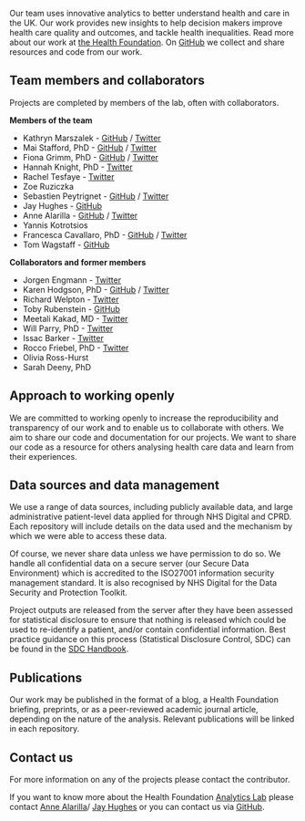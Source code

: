 Our team uses innovative analytics to better understand health and care in the UK. Our work provides new insights to help decision makers improve health care quality and outcomes, and tackle health inequalities. Read more about our work at [the Health Foundation](https://www.health.org.uk/what-we-do/quality-and-data-analytics/in-house-data-analytics). On [GitHub](https://github.com/HFAnalyticsLab) we collect and share resources and code from our work. 

## Team members and collaborators
Projects are completed by members of the lab, often with collaborators.  

**Members of the team**  

* Kathryn Marszalek - [GitHub](https://github.com/kathdreyer) / [Twitter](https://twitter.com/kathmarszalek)
* Mai Stafford, PhD - [GitHub](https://github.com/maistafford) / [Twitter](https://twitter.com/stafford_xm)
* Fiona Grimm, PhD - [GitHub](https://github.com/fiona-grimm) / [Twitter](https://twitter.com/fiona_grimm)
* Hannah Knight, PhD - [Twitter](https://twitter.com/HannahEllin)
* Rachel Tesfaye - [Twitter](https://twitter.com/RachelETesfaye)
* Zoe Ruziczka 
* Sebastien Peytrignet - [GitHub](https://github.com/speytrignet-thf) / [Twitter](https://twitter.com/SebastienPeytr2)
* Jay Hughes - [GitHub](https://github.com/Jay-ops256)
* Anne Alarilla - [GitHub](https://github.com/annealarilla) / [Twitter](https://twitter.com/AlarillaAnne)
* Yannis Kotrotsios
* Francesca Cavallaro, PhD - [GitHub](https://github.com/f-cavallaro) / [Twitter](https://twitter.com/CescaCava)
* Tom Wagstaff - [GitHub](https://github.com/tomwagstaff-health)

**Collaborators and former members** 
* Jorgen Engmann - [Twitter](https://twitter.com/EngmannJorgen)
* Karen Hodgson, PhD - [GitHub](https://github.com/KarenHodgson) / [Twitter](https://twitter.com/KarenHodgePodge)
* Richard Welpton - [Twitter](https://twitter.com/rwelpton)
* Toby Rubenstein - [GitHub](https://github.com/trubens71)
* Meetali Kakad, MD - [Twitter](https://twitter.com/tali_md)
* Will Parry, PhD - [Twitter](https://twitter.com/DrWillParry)
* Issac Barker - [Twitter](https://twitter.com/isaacbarker)
* Rocco Friebel, PhD - [Twitter](https://twitter.com/r_friebel)
* Olivia Ross-Hurst
* Sarah Deeny, PhD


## Approach to working openly  
We are committed to working openly to increase the reproducibility and transparency of our work and to enable us to collaborate with others. We aim to share our code and documentation for our projects. We want to share our code as a resource for others analysing health care data and learn from their experiences. 

## Data sources and data management
We use a range of data sources, including publicly available data, and large administrative patient-level data applied for through NHS Digital and CPRD. Each repository will include details on the data used and the mechanism by which we were able to access these data.  

Of course, we never share data unless we have permission to do so. We handle all confidential data on a secure server (our Secure Data Environment) which is accredited to the ISO27001 information security management standard.  It is also recognised by NHS Digital for the Data Security and Protection Toolkit.  

Project outputs are released from the server after they have been assessed for statistical disclosure to ensure that nothing is released which could be used to re-identify a patient, and/or contain confidential information.  Best practice guidance on this process (Statistical Disclosure Control, SDC) can be found in the [SDC Handbook](https://securedatagroup.org/sdc-handbook/).


## Publications
Our work may be published in the format of a blog, a Health Foundation briefing, preprints, or as a peer-reviewed academic journal article, depending on the nature of the analysis. Relevant publications will be linked in each repository. 

## Contact us
For more information on any of the projects please contact the contributor. 

If you want to know more about the Health Foundation [Analytics Lab](https://www.health.org.uk/about-the-health-foundation/our-people/data-analytics-team) please contact [Anne Alarilla](mailto:anne.alarilla@health.org.uk)/ [Jay Hughes](https://www.health.org.uk/about-the-health-foundation/our-people/data-analytics-team/jay-hughes) or you can contact us via [GitHub](https://github.com/HFAnalyticsLab).
